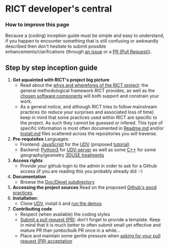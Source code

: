 # RICT developer's central

### How to improve this page
Because a (coding) inception guide must be simple and easy to understand, if you happen to encounter something that is still confusing or awkwardly described then don't hesitate to submit possible enhancements/clarifications (through [an issue](https://github.com/MEPP-team/RICT/issues) or a [PR (Pull Request)](https://help.github.com/en/articles/about-pull-requests#about-pull-requests)).

## Step by step inception guide

1. **Get aquainted with RICT's project big picture**
   * Read about the [whys and wherefores of the RICT project](../README.md): the general methodological framework RICT provides, as well as the [chosen software components](Devel/Architecture/Components.md#top) will both support and constrain your work.
   * As a general notice, and although RICT tries to follow mainstream practices (to reduce your surprises and associated loss of time) keep in mind that some practices used within RICT are specific to the project. As such they cannot be guessed or infered. This type of specific information is most often documented in [Readme.md](https://github.com/MEPP-team/UDV/README.md) and/or [Install.md](https://github.com/MEPP-team/UDV/blob/master/install.md) files scattered across the repositories you will traverse.
1. **Pre-requisites** 
   Languages:
     - Frontend: [JavaScript](https://en.wikipedia.org/wiki/JavaScript) for the [UDV](https://github.com/MEPP-team/UDV) (proposed [tutorial](https://developer.mozilla.org/fr/docs/Web/JavaScript))
     - Backend: [Python3](https://en.wikipedia.org/wiki/Python_(programming_language)) for [UDV-server](https://github.com/MEPP-team/UDV-server) as well as some [C++](https://en.wikipedia.org/wiki/C%2B%2B) for some geography/geometry [3DUSE treatments](https://github.com/MEPP-team/3DUSE/tree/master/src/filters)
1. **Access rights** 
   * Provide your github login to the admin in order to ask for a Github access (if you are reading this you probably already did :-)
1. **Documentation** 
   * Browse the [Doc/Devel subdirectory](https://github.com/MEPP-team/RICT/tree/master/Doc/Devel)
1. **Accessing the project sources** 
   Read on the proposed [Github's good practices](DevelopersGithubCycle.md).
1. **Installation**:
   * Clone [UDV](https://github.com/MEPP-team/UDV/tree/master/), install it and  [run the demos](https://github.com/MEPP-team/UDV/tree/master/UDV-Core/examples)
1. **Contributing code**
   * Respect (when available) the coding styles
   * [Submit a pull request (PR)](DevelopersGithubCycle.md#submitting-a-pull-request-pr): don't forget to provide a template. Keep in mind that it is much better to often submit small yet effective and mature PR than jumbo/bulk PR once in a while...
   * Place and maintain some gentle pressure when [asking for your pull request (PR) acceptation](DevelopersGithubCycle.md#pull-request-pr-acceptance-policy)

